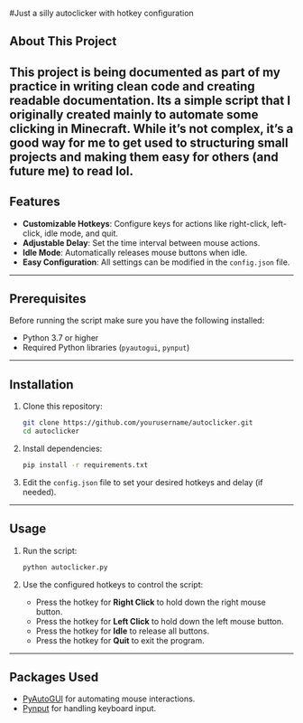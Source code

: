 #Just a silly autoclicker with hotkey configuration

## About This Project

This project is being documented as part of my practice in writing clean code and creating readable documentation. Its a simple script that I originally created mainly to automate some clicking in Minecraft. While it’s not complex, it’s a good way for me to get used to structuring small projects and making them easy for others (and future me) to read lol.
---

## Features

- **Customizable Hotkeys**: Configure keys for actions like right-click, left-click, idle mode, and quit.
- **Adjustable Delay**: Set the time interval between mouse actions.
- **Idle Mode**: Automatically releases mouse buttons when idle.
- **Easy Configuration**: All settings can be modified in the `config.json` file.

---

## Prerequisites

Before running the script make sure you have the following installed:

- Python 3.7 or higher
- Required Python libraries (`pyautogui`, `pynput`)

---

## Installation

1. Clone this repository:
   ```bash
   git clone https://github.com/yourusername/autoclicker.git
   cd autoclicker
   ```

2. Install dependencies:
   ```bash
   pip install -r requirements.txt
   ```

3. Edit the `config.json` file to set your desired hotkeys and delay (if needed).

---


## Usage

1. Run the script:
   ```bash
   python autoclicker.py
   ```

2. Use the configured hotkeys to control the script:
   - Press the hotkey for **Right Click** to hold down the right mouse button.
   - Press the hotkey for **Left Click** to hold down the left mouse button.
   - Press the hotkey for **Idle** to release all buttons.
   - Press the hotkey for **Quit** to exit the program.

---


## Packages Used

- [PyAutoGUI](https://pyautogui.readthedocs.io/) for automating mouse interactions.
- [Pynput](https://pynput.readthedocs.io/) for handling keyboard input.

